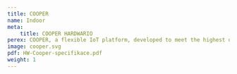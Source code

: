 ```yaml
---
title: COOPER
name: Indoor
meta:
    title: COOPER HARDWARIO
perex: COOPER, a flexible IoT platform, developed to meet the highest quality standards for environmental monitoring. It transfers data through local and LPWAN networks and can run on a single pack of batteries for several years.
image: cooper.svg
pdf: HW-Cooper-specifikace.pdf
weight: 1
---
```

